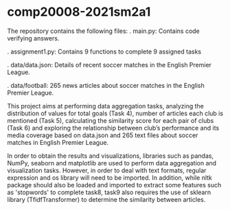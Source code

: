 # comp20008-2021sm2a1

The repository contains the following files:
. main.py: Contains code verifying answers.

. assignment1.py: Contains 9 functions to complete 9  assigned tasks

. data/data.json: Details of recent soccer matches in the English Premier League.

. data/football: 265  news articles about soccer matches in the English Premier League.

This project aims at performing data aggregation tasks, analyzing the distribution of values for total goals (Task 4), number of articles each club is mentioned (Task 5), calculating the similarity score for each pair of clubs (Task 6) and exploring the relationship between club’s performance and its media coverage based on data.json and 265 text files about soccer matches in English Premier League.


In order to obtain the results and visualizations, libraries such as pandas, NumPy, seaborn and matplotlib are used to perform data aggregation and visualization tasks. However, in order to deal with text formats, regular expression and os library will need to be imported. In addition, while nltk package should also be loaded and imported to extract some features such as 'stopwords' to complete task8, task9 also requires the use of sklearn library (TfidfTransformer) to determine the similarity between articles.
